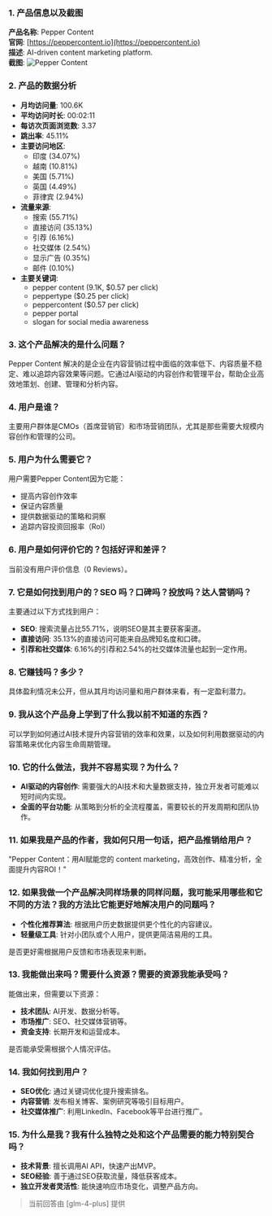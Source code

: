 ### 1. 产品信息以及截图

**产品名称**: Pepper Content  
**官网**: [https://peppercontent.io](https://peppercontent.io)  
**描述**: AI-driven content marketing platform.  
**截图**: ![Pepper Content](https://cdn-images.toolify.ai/170349923419398311.jpg)

### 2. 产品的数据分析

- **月均访问量**: 100.6K
- **平均访问时长**: 00:02:11
- **每访次页面浏览数**: 3.37
- **跳出率**: 45.11%
- **主要访问地区**: 
  - 印度 (34.07%)
  - 越南 (10.81%)
  - 美国 (5.71%)
  - 英国 (4.49%)
  - 菲律宾 (2.94%)
- **流量来源**:
  - 搜索 (55.71%)
  - 直接访问 (35.13%)
  - 引荐 (6.16%)
  - 社交媒体 (2.54%)
  - 显示广告 (0.35%)
  - 邮件 (0.10%)
- **主要关键词**: 
  - pepper content (9.1K, $0.57 per click)
  - peppertype ($0.25 per click)
  - peppercontent ($0.57 per click)
  - pepper portal
  - slogan for social media awareness

### 3. 这个产品解决的是什么问题？

Pepper Content 解决的是企业在内容营销过程中面临的效率低下、内容质量不稳定、难以追踪内容效果等问题。它通过AI驱动的内容创作和管理平台，帮助企业高效地策划、创建、管理和分析内容。

### 4. 用户是谁？

主要用户群体是CMOs（首席营销官）和市场营销团队，尤其是那些需要大规模内容创作和管理的公司。

### 5. 用户为什么需要它？

用户需要Pepper Content因为它能：
- 提高内容创作效率
- 保证内容质量
- 提供数据驱动的策略和洞察
- 追踪内容投资回报率（RoI）

### 6. 用户是如何评价它的？包括好评和差评？

当前没有用户评价信息（0 Reviews）。

### 7. 它是如何找到用户的？SEO 吗？口碑吗？投放吗？达人营销吗？

主要通过以下方式找到用户：
- **SEO**: 搜索流量占比55.71%，说明SEO是其主要获客渠道。
- **直接访问**: 35.13%的直接访问可能来自品牌知名度和口碑。
- **引荐和社交媒体**: 6.16%的引荐和2.54%的社交媒体流量也起到一定作用。

### 8. 它赚钱吗？多少？

具体盈利情况未公开，但从其月均访问量和用户群体来看，有一定盈利潜力。

### 9. 我从这个产品身上学到了什么我以前不知道的东西？

可以学到如何通过AI技术提升内容营销的效率和效果，以及如何利用数据驱动的内容策略来优化内容生命周期管理。

### 10. 它的什么做法，我并不容易实现？为什么？

- **AI驱动的内容创作**: 需要强大的AI技术和大量数据支持，独立开发者可能难以短时间内实现。
- **全面的平台功能**: 从策略到分析的全流程覆盖，需要较长的开发周期和团队协作。

### 11. 如果我是产品的作者，我如何只用一句话，把产品推销给用户？

"Pepper Content：用AI赋能您的 content marketing，高效创作、精准分析，全面提升内容ROI！"

### 12. 如果我做一个产品解决同样场景的同样问题，我可能采用哪些和它不同的方法？我的方法比它能更好地解决用户的问题吗？

- **个性化推荐算法**: 根据用户历史数据提供更个性化的内容建议。
- **轻量级工具**: 针对小团队或个人用户，提供更简洁易用的工具。

是否更好需根据用户反馈和市场表现来判断。

### 13. 我能做出来吗？需要什么资源？需要的资源我能承受吗？

能做出来，但需要以下资源：
- **技术团队**: AI开发、数据分析等。
- **市场推广**: SEO、社交媒体营销等。
- **资金支持**: 长期开发和运营成本。

是否能承受需根据个人情况评估。

### 14. 我如何找到用户？

- **SEO优化**: 通过关键词优化提升搜索排名。
- **内容营销**: 发布相关博客、案例研究等吸引目标用户。
- **社交媒体推广**: 利用LinkedIn、Facebook等平台进行推广。

### 15. 为什么是我？我有什么独特之处和这个产品需要的能力特别契合吗？

- **技术背景**: 擅长调用AI API，快速产出MVP。
- **SEO经验**: 善于通过SEO获取流量，降低获客成本。
- **独立开发者灵活性**: 能快速响应市场变化，调整产品方向。

> 当前回答由 [glm-4-plus] 提供